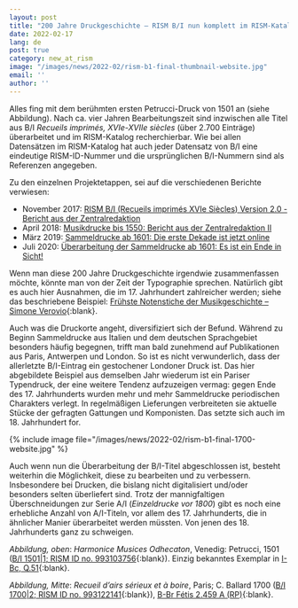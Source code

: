 ```yaml
---
layout: post
title: "200 Jahre Druckgeschichte – RISM B/I nun komplett im RISM-Katalog"
date: 2022-02-17
lang: de
post: true
category: new_at_rism
image: "/images/news/2022-02/rism-b1-final-thumbnail-website.jpg"
email: ''
author: ''
---
```


Alles fing mit dem berühmten ersten Petrucci-Druck von 1501 an (siehe Abbildung). Nach ca. vier Jahren Bearbeitungszeit sind inzwischen alle Titel aus B/I _Recueils imprimés, XVIe-XVIIe siècles_ (über 2.700 Einträge) überarbeitet und im RISM-Katalog recherchierbar. Wie bei allen Datensätzen im RISM-Katalog hat auch jeder Datensatz von B/I eine eindeutige RISM-ID-Nummer und die ursprünglichen B/I-Nummern sind als Referenzen angegeben.

Zu den einzelnen Projektetappen, sei auf die verschiedenen Berichte verwiesen:

- November 2017: [RISM B/I (Recueils imprimés XVIe Siècles) Version 2.0 - Bericht aus der Zentralredaktion](new_at_rism/de/2017/11/27/rism-bi-recueils-imprim%C3%A9s-xvie-si%C3%A8cles-version-20.html)
- April 2018: [Musikdrucke bis 1550: Bericht aus der Zentralredaktion II](/new_at_rism/de/2018/04/19/printed-music-to-1550-a-report-from-the-central.html)
- März 2019: [Sammeldrucke ab 1601: Die erste Dekade ist jetzt online](/new_at_rism/de/2019/03/28/17thcentury-printed-anthologies-the-first-decade.html)
- Juli 2020: [Überarbeitung der Sammeldrucke ab 1601: Es ist ein Ende in Sicht!](/new_at_rism/de/2020/07/02/revising-records-for-post1600-printed-anthologies.html)

Wenn man diese 200 Jahre Druckgeschichte irgendwie zusammenfassen möchte, könnte man von der Zeit der Typographie sprechen. Natürlich gibt es auch hier Ausnahmen, die im 17. Jahrhundert zahlreicher werden; siehe das beschriebene Beispiel: [Frühste Notenstiche der Musikgeschichte – Simone Verovio](/in_the_news/de/2019/07/22/music-historys-earliest-engraved-notes-simone.html){:blank}.  

Auch was die Druckorte angeht, diversifiziert sich der Befund. Während zu Beginn Sammeldrucke aus Italien und dem deutschen Sprachgebiet besonders häufig begegnen, trifft man bald zunehmend auf Publikationen aus Paris, Antwerpen und London. So ist es nicht verwunderlich, dass der allerletzte B/I-Eintrag ein gestochener Londoner Druck ist. Das hier abgebildete Beispiel aus demselben Jahr wiederum ist ein Pariser Typendruck, der eine weitere Tendenz aufzuzeigen vermag: gegen Ende des 17. Jahrhunderts wurden mehr und mehr Sammeldrucke periodischen Charakters verlegt. In regelmäßigen Lieferungen verbreiteten sie aktuelle Stücke der gefragten Gattungen und Komponisten. Das setzte sich auch im 18. Jahrhundert for.

{% include image file="/images/news/2022-02/rism-b1-final-1700-website.jpg" %}   

Auch wenn nun die Überarbeitung der B/I-Titel abgeschlossen ist, besteht weiterhin die Möglichkeit, diese zu bearbeiten und zu verbessern. Insbesondere bei Drucken, die bislang nicht digitalisiert und/oder besonders selten überliefert sind. Trotz der mannigfaltigen Überschneidungen zur Serie A/I (_Einzeldrucke vor 1800_) gibt es noch eine erhebliche Anzahl von A/I-Titeln, vor allem des 17. Jahrhunderts, die in ähnlicher Manier überarbeitet werden müssten. Von jenen des 18. Jahrhunderts ganz zu schweigen.

_Abbildung, oben_: _Harmonice Musices Odhecaton_, Venedig: Petrucci, 1501 ([B/I 1501\|1; RISM ID no. 993103756](https://opac.rism.info/search?id=993103756&View=rism){:blank}). Einzig bekanntes Exemplar in [I-Bc, Q.51]( http://www.bibliotecamusica.it/cmbm/viewschedatwbca.asp?path=/cmbm/images/ripro/gaspari/_Q/Q051/){:blank}.  

_Abbildung, Mitte_: _Recueil d’airs sérieux et à boire_, Paris; C. Ballard 1700 ([B/I 1700\|2; RISM ID no. 993122141](https://opac.rism.info/search?id=993122141&View=rism){:blank}), [B-Br Fétis 2.459 A (RP)](https://uurl.kbr.be/1567245){:blank}.  
